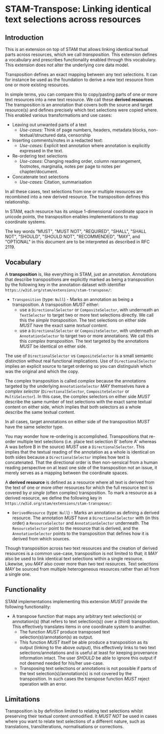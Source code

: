 # STAM-Transpose: Linking identical text selections across resources

## Introduction

This is an extension on top of STAM that allows linking identical textual parts
across resources, which we call *transposition*. This extension defines a
vocabulary and prescribes functionality enabled through this vocabulary. This
extension does not alter the underlying core data model.

Transposition defines an exact mapping between any text selections. It can for
instance be used as the foundation to derive a new text resource from one or
more existing resources. 

In simple terms, you can compare this to copy/pasting
parts of one or more text resources into a new text resource. We call these **derived resources**.
The transposition is an annotation that covers both the source and target resource(s) and defines
precisely which text selections were copied where. This enabled various transformations and use cases:

* Leaving out unwanted parts of a text
    * *Use-cases:* Think of page numbers, headers, metadata blocks, non-textual/structured data, censorship
* Inserting comments/notes in a redacted text:
    * *Use-cases:* Explicit text annotation where annotation is explicitly expressed in the text.
* Re-ordering text selections
    * *Use-cases*: Changing reading order, column rearrangement, footnotes, marginalia, notes per page to notes per chapter/document.
* Concatenate text selections
    * *Use-cases:* Citation, summarisation

In all these cases, text selections from one or multiple resources are
recombined into a new derived resource. The transposition defines this
relationship.

In STAM, each resource has its unique
1-dimensional coordinate space in unicode points, the transposition enables implementations
to map coordinate systems.

The key words "MUST", "MUST NOT", "REQUIRED", "SHALL", "SHALL NOT", "SHOULD",
"SHOULD NOT", "RECOMMENDED", "MAY", and "OPTIONAL" in this document are to be
interpreted as described in RFC 2119.

## Vocabulary

A **transposition** is, like everything in STAM, just an annotation. Annotations
that describe transpositions are explicitly marked as being a transposition by
the following key in the annotation dataset with identifier
``https://w3id.org/stam/extensions/stam-transpose/``:

* `Transposition` (type: `Null`) - Marks an annotation as being a transposition. A transposition *MUST* either: 
    * use a `DirectionalSelector` or `CompositeSelector`, with underneath an `TextSelector` to target two or more text selections directly. We call this the *simple transposition*. The text selections on either side *MUST* have the exact same *textual content*. 
    * use a `DirectionalSelector` or `CompositeSelector`, with underneath an `AnnotationSelector` to target two or more annotations. We call this this *complex transposition*. The text targeted by the annotations *MUST* be identical on either side.


The use of `DirectionalSelector` vs `CompositeSelector` is a small semantic
distinction without real functional implications. Use of `DirectionalSelector`
implies an explicit source to target ordering so you can distinguish which was
the original and which the copy.

The complex transposition is called *complex* because the annotations targeted
by the underlying `AnnotationSelector` *MAY* themselves have a *complex
selector* (`DirectionalSelector`, `CompositeSelector` or `MultiSelector`). In
this case, the complex selectors on either side *MUST* describe the same number
of text selections with the exact same textual content on either side, which
implies that both selectors as a whole describe the same textual content.

In all cases, target annotations on either side of the transposition *MUST*
have the same selector type.

You may wonder how re-ordering is accomplished. Transpositions that re-order
multiple text selections (i.e. place text selection B' before A' whereas A was
before B in the source) *MUST* use a `DirectionalSelector`. This implies that
the textual reading of the annotation as a whole is identical on both sides
because a `DirectionalSelector` implies how text is concatenated. That the
directional order is then non-sensical from a human reading perspective on at
least one side of the transposition not an issue, it merely serves as a
mapping between the coordinate spaces.

A **derived resource** is defined as a resource where all text is derived from
the text of one or more other resources for which the full resource text is
covered by *a single* (often complex) transposition. To mark a resource as a derived resource, we define the following key in ``https://w3id.org/stam/extensions/stam-transpose/``:

* `DerivedResource` (type: `Null`) - Marks an annotation as defining a derived
  resource. The annotation *MUST* have a `DirectionalSelector` with (in this
  order) a `ResourceSelector` and `AnnotationSelector` underneath. The
  `ResourceSelector` point to the resource that is derived, and the
  `AnnotationSelector` points to the transposition that defines how it is
  derived from which sources.

Though transposition across two text resources and the creation of derived
resources is a common use-case, transposition is not limited to that; it *MAY*
also be used to link identical text selections within a single resource.
Likewise, you *MAY* also cover more than two text resources. Text selections
*MAY* be sourced from multiple heterogeneous resources rather than all from a
single one.

## Functionality

STAM implementations implementing this extension *MUST* provide the following functionality:

* A transpose function that maps any arbitrary text selection(s) or annotation(s) (that refers to text selection(s)) over a (third) transposition. This effectively translates items in one coordinate system to another.
    * The function *MUST* produce transposed text selection(s)/annotation(s) as output.
    * This function *MUST* itself be able produce a transposition as its output (linking to the above output), this effectively links to two text selections/annotations and is useful at least for keeping provenance information intact. The user *SHOULD* be able to ignore this output if not deemed needed for his/her use-case.
    * Transposing text selections or annotations is not possible if parts of the text selection(s)/annotation(s) is not covered by the transposition. In such cases the transpose function *MUST* reject operation with an error.

## Limitations

Transposition is by definition limited to relating text selections whilst
preserving their textual content unmodified. It *MUST NOT* be used in cases
where you want to relate text selections of a different nature, such as
translations, transliterations, normalisations or corrections.
